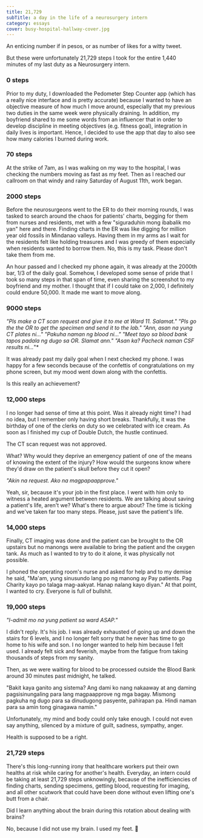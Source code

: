```yaml
---
title: 21,729
subTitle: a day in the life of a neurosurgery intern
category: essays
cover: busy-hospital-hallway-cover.jpg
---
```


An enticing number if in pesos, or as number of likes for a witty tweet.

But these were unfortunately 21,729 steps I took for the entire 1,440 minutes of my last duty as a Neurosurgery intern.

### 0 steps
 
Prior to my duty, I downloaded the Pedometer Step Counter app (which has a really nice interface and is pretty accurate) because I wanted to have an objective measure of how much I move around, especially that my previous two duties in the same week were physically draining. In addition, my boyfriend shared to me some words from an influencer that in order to develop discipline in meeting objectives (e.g. fitness goal), integration in daily lives is important. Hence, I decided to use the app that day to also see how many calories I burned during work.
 
### 70 steps
 
At the strike of 7am, as I was walking on my way to the hospital, I was checking the numbers moving as fast as my feet. Then as I reached our callroom on that windy and rainy Saturday of August 11th, work began.
 
### 2000 steps
 
Before the neurosurgeons went to the ER to do their morning rounds, I was tasked to search around the chaos for patients' charts, begging for them from nurses and residents, met with a few "siguraduhin mong ibabalik mo yan" here and there. Finding charts in the ER was like digging for million year old fossils in Mindanao valleys. Having them in my arms as I wait for the residents felt like holding treasures and I was greedy of them especially when residents wanted to borrow them. No, this is my task. Please don't take them from me.
 
An hour passed and I checked my phone again, it was already at the 2000th bar, 1/3 of the daily goal. Somehow, I developed some sense of pride that I took so many steps in that span of time, even sharing the screenshot to my boyfriend and my mother. I thought that if I could take on 2,000, I definitely could endure 50,000. It made me want to move along.
 
### 9000 steps
 
*"Pls make a CT scan request and give it to me at Ward 11. Salamat."*
*"Pls go the the OR to get the specimen and send it to the lab."*
*"Ann, asan na yung CT plates ni..."*
*"Pakuha naman ng blood ni..."*
*"Meet tayo sa blood bank tapos padala ng dugo sa OR. Slamat ann."*
*"Asan ka? Pacheck naman CSF results ni...*"*
 
It was already past my daily goal when I next checked my phone. I was happy for a few seconds because of the confettis of congratulations on my phone screen, but my mood went down along with the confettis.
 
Is this really an achievement?
 
### 12,000 steps
 
I no longer had sense of time at this point. Was it already night time? I had no idea, but I remember only having short breaks. Thankfully, it was the birthday of one of the clerks on duty so we celebrated with ice cream. As soon as I finished my cup of Double Dutch, the hustle continued.
 
The CT scan request was not approved.
 
What? Why would they deprive an emergency patient of one of the means of knowing the extent of the injury? How would the surgeons know where they'd draw on the patient's skull before they cut it open?
 
*"Akin na request. Ako na magpapaapprove."*
 
Yeah, sir, because it's your job in the first place. I went with him only to witness a heated argument between residents. We are talking about saving a patient's life, aren't we? What's there to argue about? The time is ticking and we've taken far too many steps. Please, just save the patient's life.
 
### 14,000 steps
 
Finally, CT imaging was done and the patient can be brought to the OR upstairs but no manongs were available to bring the patient and the oxygen tank. As much as I wanted to try to do it alone, it was physically not possible.
 
I phoned the operating room's nurse and asked for help and to my demise he said, "Ma'am, yung sinusundo lang po ng manong ay Pay patients. Pag Charity kayo po talaga mag-aakyat. Hanap nalang kayo diyan." At that point, I wanted to cry. Everyone is full of bullshit.
 
### 19,000 steps
 
*"I-admit mo na yung patient sa ward ASAP."*
 
I didn't reply. It's his job. I was already exhausted of going up and down the stairs for 6 levels, and I no longer felt sorry that he never has time to go home to his wife and son. I no longer wanted to help him because I felt used. I already felt sick and feverish, maybe from the fatigue from taking thousands of steps from my sanity.
 
Then, as we were waiting for blood to be processed outside the Blood Bank around 30 minutes past midnight, he talked.
 
"Bakit kaya ganito ang sistema? Ang dami ko nang nakaaway at ang daming pagsisinungaling para lang magpaapprove ng mga bagay. Mismong pagkuha ng dugo para sa dinudugong pasyente, pahirapan pa. Hindi naman para sa amin tong ginagawa namin."
 
Unfortunately, my mind and body could only take enough. I could not even say anything, silenced by a mixture of guilt, sadness, sympathy, anger.
 
Health is supposed to be a right.
 
### 21,729 steps
 
There's this long-running irony that healthcare workers put their own healths at risk while caring for another's health. Everyday, an intern could be taking at least 21,729 steps unknowingly, because of the inefficiencies of finding charts, sending specimens, getting blood, requesting for imaging, and all other scutwork that could have been done without even lifting one's butt from a chair.
 
Did I learn anything about the brain during this rotation about dealing with brains?
 
No, because I did not use my brain. I used my feet. 👣